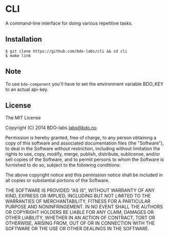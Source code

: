 
CLI
===

A command-line interface for doing various repetitive tasks.


Installation
------------

    $ git clone https://github.com/bdo-labs/cli && cd cli
    $ make link


Note
----

To use `bdo-component` you'll have to set the environment variable BDO_KEY
to an actual api-key.


License
-------

The MIT License

Copyright (C) 2014 BDO-labs <labs@bdo.no>

Permission is hereby granted, free of charge, to any person obtaining
a copy of this software and associated documentation files (the "Software"),
to deal in the Software without restriction, including without limitation
the rights to use, copy, modify, merge, publish, distribute, sublicense,
and/or sell copies of the Software, and to permit persons to whom the
Software is furnished to do so, subject to the following conditions:

The above copyright notice and this permission notice shall be included
in all copies or substantial portions of the Software.

THE SOFTWARE IS PROVIDED "AS IS", WITHOUT WARRANTY OF ANY KIND,
EXPRESS OR IMPLIED, INCLUDING BUT NOT LIMITED TO THE WARRANTIES
OF MERCHANTABILITY, FITNESS FOR A PARTICULAR PURPOSE AND NONINFRINGEMENT.
IN NO EVENT SHALL THE AUTHORS OR COPYRIGHT HOLDERS BE LIABLE FOR ANY CLAIM,
DAMAGES OR OTHER LIABILITY, WHETHER IN AN ACTION OF CONTRACT,
TORT OR OTHERWISE, ARISING FROM, OUT OF OR IN CONNECTION WITH THE SOFTWARE
OR THE USE OR OTHER DEALINGS IN THE SOFTWARE.

